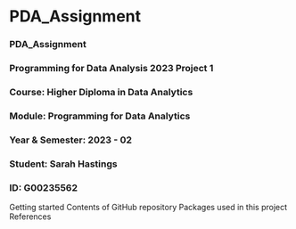 # PDA_Assignment
### PDA_Assignment
### Programming for Data Analysis 2023 Project 1
### Course: Higher Diploma in Data Analytics
### Module: Programming for Data Analytics
### Year & Semester: 2023 - 02
### Student: Sarah Hastings
### ID: G00235562  


Getting started 
Contents of GitHub repository
Packages used in this project
References